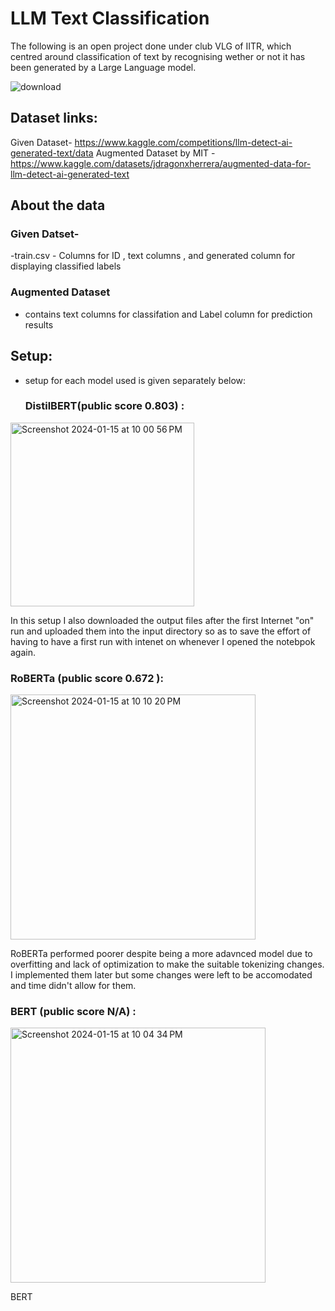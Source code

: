 # LLM Text Classification 

The following is an open project done under club VLG of IITR, which centred around classification of text by recognising wether or not it has been generated by a Large Language model.

![download](https://github.com/Swadesh06/LLM-AI-Genrated-Text-Classification/assets/129365476/d2ed9f91-bce7-4e30-bae8-90d566ffad5a)

## Dataset links:
Given Dataset- https://www.kaggle.com/competitions/llm-detect-ai-generated-text/data
Augmented Dataset by MIT - https://www.kaggle.com/datasets/jdragonxherrera/augmented-data-for-llm-detect-ai-generated-text


## About the data
### Given Datset-
-train.csv - Columns for ID , text columns , and generated column for displaying classified labels

### Augmented Dataset 
- contains text columns for classifation and Label column for prediction results


## Setup:

- setup for each model used is given separately below:

  ### DistilBERT(public score 0.803) :
  
<img width="294" alt="Screenshot 2024-01-15 at 10 00 56 PM" src="https://github.com/Swadesh06/LLM-AI-Genrated-Text-Classification/assets/129365476/17bc2e7f-6a64-48fd-9220-3383c62e517b">

In this setup I also downloaded the output files after the first Internet "on" run and uploaded them into the input directory so as to save the effort of having to have a first run with intenet on whenever I opened the notebpok again.


 ### RoBERTa (public score 0.672 ):
 
<img width="392" alt="Screenshot 2024-01-15 at 10 10 20 PM" src="https://github.com/Swadesh06/LLM-AI-Genrated-Text-Classification/assets/129365476/be025669-4a2c-48a2-bf24-ed7c42a69f80">

RoBERTa performed poorer despite being a more adavnced model due to overfitting and lack of optimization to make the suitable tokenizing changes. I implemented them later but some changes were left to be accomodated and time didn't allow for them.

### BERT (public score N/A) :

<img width="408" alt="Screenshot 2024-01-15 at 10 04 34 PM" src="https://github.com/Swadesh06/LLM-AI-Genrated-Text-Classification/assets/129365476/5576d19f-0469-4718-bbe4-329841930082">

BERT 


